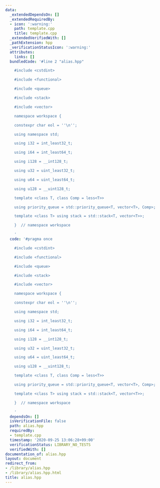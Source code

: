 ```yaml
---
data:
  _extendedDependsOn: []
  _extendedRequiredBy:
  - icon: ':warning:'
    path: template.cpp
    title: template.cpp
  _extendedVerifiedWith: []
  _pathExtension: hpp
  _verificationStatusIcon: ':warning:'
  attributes:
    links: []
  bundledCode: '#line 2 "alias.hpp"

    #include <cstdint>

    #include <functional>

    #include <queue>

    #include <stack>

    #include <vector>

    namespace workspace {

    constexpr char eol = ''\n'';

    using namespace std;

    using i32 = int_least32_t;

    using i64 = int_least64_t;

    using i128 = __int128_t;

    using u32 = uint_least32_t;

    using u64 = uint_least64_t;

    using u128 = __uint128_t;

    template <class T, class Comp = less<T>>

    using priority_queue = std::priority_queue<T, vector<T>, Comp>;

    template <class T> using stack = std::stack<T, vector<T>>;

    }  // namespace workspace

    '
  code: '#pragma once

    #include <cstdint>

    #include <functional>

    #include <queue>

    #include <stack>

    #include <vector>

    namespace workspace {

    constexpr char eol = ''\n'';

    using namespace std;

    using i32 = int_least32_t;

    using i64 = int_least64_t;

    using i128 = __int128_t;

    using u32 = uint_least32_t;

    using u64 = uint_least64_t;

    using u128 = __uint128_t;

    template <class T, class Comp = less<T>>

    using priority_queue = std::priority_queue<T, vector<T>, Comp>;

    template <class T> using stack = std::stack<T, vector<T>>;

    }  // namespace workspace

    '
  dependsOn: []
  isVerificationFile: false
  path: alias.hpp
  requiredBy:
  - template.cpp
  timestamp: '2020-09-25 13:06:28+09:00'
  verificationStatus: LIBRARY_NO_TESTS
  verifiedWith: []
documentation_of: alias.hpp
layout: document
redirect_from:
- /library/alias.hpp
- /library/alias.hpp.html
title: alias.hpp
---
```

